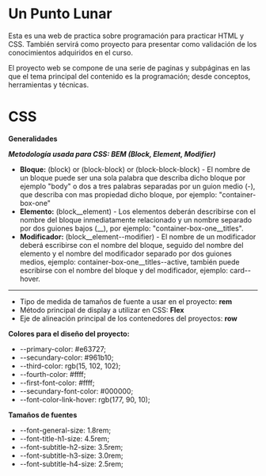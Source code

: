 # Un Punto Lunar
Esta es una web de practica sobre programación para practicar HTML y CSS. También servirá como proyecto para presentar como validación de los conocimientos adquiridos en el curso.

El proyecto web se compone de una serie de paginas y subpáginas en las que el tema principal del contenido es la programación; desde conceptos, herramientas y técnicas.

# CSS
**Generalidades**

***Metodología usada para CSS: BEM (Block, Element, Modifier)***
* **Bloque:** (block) or (block-block) or (block-block-block) - El nombre de un bloque puede ser una sola palabra que describa dicho bloque por ejemplo "body" o dos a tres palabras separadas por un guion medio (-), que describa con mas propiedad dicho bloque, por ejemplo: "container-box-one"
* **Elemento:** (block__element) - Los elementos deberán describirse con el nombre del bloque inmediatamente relacionado y un nombre separado por dos guiones bajos (__), por ejemplo: "container-box-one__titles".
* **Modificador:** (block__element--modifier) - El nombre de un modificador deberá escribirse con el nombre del bloque, seguido del nombre del elemento y el nombre del modificador separado por dos guiones medios, ejemplo: container-box-one__titles--active, también puede escribirse con el nombre del bloque y del modificador, ejemplo: card--hover.
***
* Tipo de medida de tamaños de fuente a usar en el proyecto: **rem**
* Método principal de display a utilizar en CSS: **Flex**
* Eje de alineación principal de los contenedores del proyectos: **row**

**Colores para el diseño del proyecto:**
* --primary-color: #e63727;
* --secundary-color: #961b10;
* --third-color: rgb(15, 102, 102);
* --fourth-color: #ffff;
* --first-font-color: #ffff;
* --secundary-font-color: #000000;
* --font-color-link-hover: rgb(177, 90, 10);

**Tamaños de fuentes**
* --font-general-size: 1.8rem;
* --font-title-h1-size: 4.5rem;
* --font-subtitle-h2-size: 3.5rem;
* --font-subtitle-h3-size: 3.0rem;
* --font-subtitle-h4-size: 2.5rem;